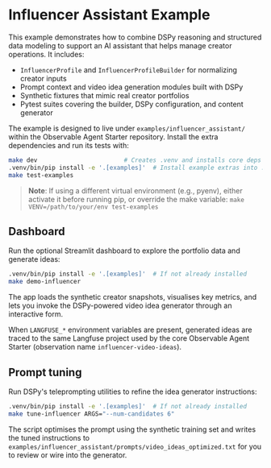 # Influencer Assistant Example

This example demonstrates how to combine DSPy reasoning and structured data modeling
to support an AI assistant that helps manage creator operations. It includes:

- `InfluencerProfile` and `InfluencerProfileBuilder` for normalizing creator inputs
- Prompt context and video idea generation modules built with DSPy
- Synthetic fixtures that mimic real creator portfolios
- Pytest suites covering the builder, DSPy configuration, and content generator

The example is designed to live under `examples/influencer_assistant/` within the
Observable Agent Starter repository. Install the extra dependencies and run its tests with:

```bash
make dev                        # Creates .venv and installs core deps
.venv/bin/pip install -e '.[examples]'  # Install example extras into .venv
make test-examples
```

> **Note**: If using a different virtual environment (e.g., pyenv), either activate it before running pip, or override the make variable: `make VENV=/path/to/your/env test-examples`

## Dashboard
Run the optional Streamlit dashboard to explore the portfolio data and generate ideas:

```bash
.venv/bin/pip install -e '.[examples]'  # If not already installed
make demo-influencer
```

The app loads the synthetic creator snapshots, visualises key metrics, and lets you
invoke the DSPy-powered video idea generator through an interactive form.

When `LANGFUSE_*` environment variables are present, generated ideas are traced to the
same Langfuse project used by the core Observable Agent Starter (observation name
`influencer-video-ideas`).

## Prompt tuning
Run DSPy's teleprompting utilities to refine the idea generator instructions:

```bash
.venv/bin/pip install -e '.[examples]'  # If not already installed
make tune-influencer ARGS="--num-candidates 6"
```

The script optimises the prompt using the synthetic training set and writes the tuned
instructions to `examples/influencer_assistant/prompts/video_ideas_optimized.txt` for you
to review or wire into the generator.
